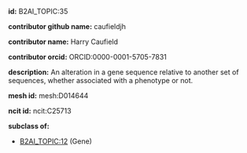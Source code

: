 **id:** B2AI_TOPIC:35

**contributor github name:** caufieldjh

**contributor name:** Harry Caufield

**contributor orcid:** ORCID:0000-0001-5705-7831

**description:** An alteration in a gene sequence relative to another set of sequences, whether associated with a phenotype or not.

**mesh id:** mesh:D014644

**ncit id:** ncit:C25713

**subclass of:**

- [B2AI_TOPIC:12](../topics/Gene.markdown) (Gene)

